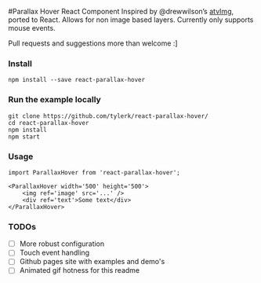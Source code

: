 #Parallax Hover React Component
Inspired by @drewwilson’s [atvImg](https://github.com/drewwilson/atvImg), ported to React. Allows for non image based layers. Currently only supports mouse events. 

Pull requests and suggestions more than welcome :]

### Install
`npm install --save react-parallax-hover`

### Run the example locally
```
git clone https://github.com/tylerk/react-parallax-hover/
cd react-parallax-hover
npm install
npm start
```

### Usage
```
import ParallaxHover from 'react-parallax-hover';

<ParallaxHover width='500' height='500'>
    <img ref='image' src='...' />
    <div ref='text'>Some text</div>
</ParallaxHover>
```

### TODOs
- [ ] More robust configuration
- [ ] Touch event handling
- [ ] Github pages site with examples and demo's
- [ ] Animated gif hotness for this readme
